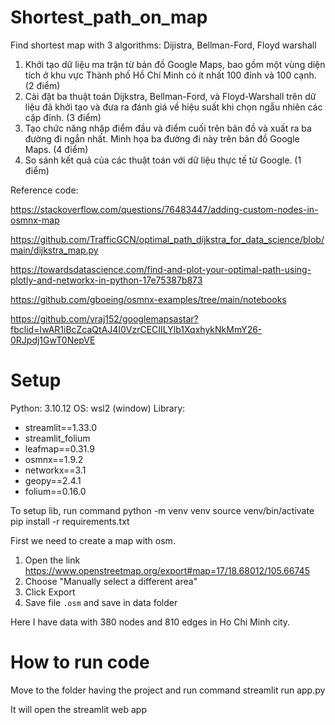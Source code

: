 # Shortest_path_on_map
Find shortest map with 3 algorithms: Dijistra, Bellman-Ford, Floyd warshall 

1. Khởi tạo dữ liệu ma trận từ bản đồ Google Maps, bao gồm một vùng diện tích ở khu vực Thành phố Hồ Chí Minh có ít nhất 100 đỉnh và 100 cạnh. (2 điểm)
2. Cài đặt ba thuật toán Dijkstra, Bellman-Ford, và Floyd-Warshall trên dữ liệu đã khởi tạo và đưa ra đánh giá về hiệu suất khi chọn ngẫu nhiên các cặp đỉnh. (3 điểm)
3. Tạo chức năng nhập điểm đầu và điểm cuối trên bản đồ và xuất ra ba đường đi ngắn nhất. Minh họa ba đường đi này trên bản đồ Google Maps. (4 điểm)
4. So sánh kết quả của các thuật toán với dữ liệu thực tế từ Google. (1 điểm)

Reference code:
 
https://stackoverflow.com/questions/76483447/adding-custom-nodes-in-osmnx-map

https://github.com/TrafficGCN/optimal_path_dijkstra_for_data_science/blob/main/dijkstra_map.py

https://towardsdatascience.com/find-and-plot-your-optimal-path-using-plotly-and-networkx-in-python-17e75387b873

https://github.com/gboeing/osmnx-examples/tree/main/notebooks

https://github.com/vraj152/googlemapsastar?fbclid=IwAR1iBcZcaQtAJ4I0VzrCECIILYlb1XqxhykNkMmY26-0RJpdj1GwT0NepVE

# Setup

Python: 3.10.12
OS: wsl2 (window)
Library: 
- streamlit==1.33.0
- streamlit_folium 
- leafmap==0.31.9
- osmnx==1.9.2
- networkx==3.1
- geopy==2.4.1
- folium==0.16.0

To setup lib, run command
   python -m venv venv
   source venv/bin/activate
   pip install -r requirements.txt


First we need to create a map with osm. 
1. Open the link https://www.openstreetmap.org/export#map=17/18.68012/105.66745
2. Choose "Manually select a different area"
3. Click Export
4. Save file `.osm` and save in data folder

Here I have data with 380 nodes and 810 edges in Ho Chi Minh city. 

# How to run code

Move to the folder having the project and run command
  streamlit run app.py

It will open the streamlit web app


